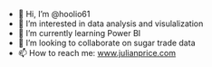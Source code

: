 - 👋 Hi, I’m @hoolio61
- 👀 I’m interested in data analysis and visulalization
- 🌱 I’m currently learning Power BI
- 💞️ I’m looking to collaborate on sugar trade data
- 📫 How to reach me: www.julianprice.com

<!---
hoolio61/hoolio61 is a ✨ special ✨ repository because its `README.md` (this file) appears on your GitHub profile.
You can click the Preview link to take a look at your changes.
--->
